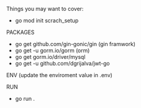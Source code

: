 Things you may want to cover:

- go mod init scrach_setup

PACKAGES

- go get github.com/gin-gonic/gin (gin framwork)
- go get -u gorm.io/gorm (orm)
- go get gorm.io/driver/mysql
- go get -u github.com/dgrijalva/jwt-go

ENV (update the enviroment value in .env)

RUN

- go run .
